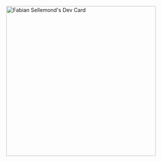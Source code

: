 <a href="https://app.daily.dev/fzum92"><img src="https://api.daily.dev/devcards/7e2d4534c1674338989efc4df7fed29b.png?r=wqd" width="400" alt="Fabian Sellemond's Dev Card"/></a>
